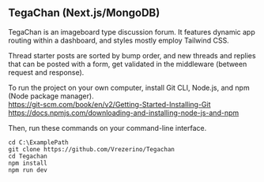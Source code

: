 ## TegaChan (Next.js/MongoDB)

TegaChan is an imageboard type discussion forum. It features dynamic app routing within a dashboard, and styles mostly employ Tailwind CSS.

Thread starter posts are sorted by bump order, and new threads and replies that can be posted with a form, get validated in the middleware (between request and response).

To run the project on your own computer, install Git CLI, Node.js, and npm (Node package manager).   
https://git-scm.com/book/en/v2/Getting-Started-Installing-Git   
https://docs.npmjs.com/downloading-and-installing-node-js-and-npm   

Then, run these commands on your command-line interface.

```
cd C:\ExamplePath
git clone https://github.com/Vrezerino/Tegachan
cd Tegachan
npm install
npm run dev
```